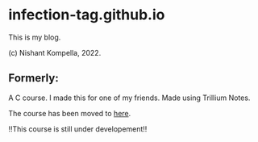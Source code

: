 # infection-tag.github.io

This is my blog. 

(c) Nishant Kompella, 2022.

## Formerly:

A C course. I made this for one of my friends. Made using Trillium Notes.

The course has been moved to [here](https://infection-tag.github.io/learn-c).

!!This course is still under developement!!
